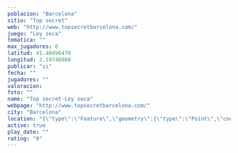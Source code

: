 ```yaml
---
poblacion: "Barcelona"
sitio: "Top secret"
web: "http://www.topsecretbarcelona.com/"
juego: "Ley seca"
tematica: ""
max_jugadores: 6
latitud: 41.40496470
longitud: 2.19746060
publicar: "si"
fecha: ""
jugadores: ""
valoracion: 
foto: ""
name: "Top secret-Ley seca"
webpage: "http://www.topsecretbarcelona.com/"
city: "Barcelona"
location: "{\"type\":\"Feature\",\"geometry\":{\"type\":\"Point\",\"coordinates\":[2.1974606,41.4049647]}}"
active: true
play_date: ""
rating: "0"
---
```

